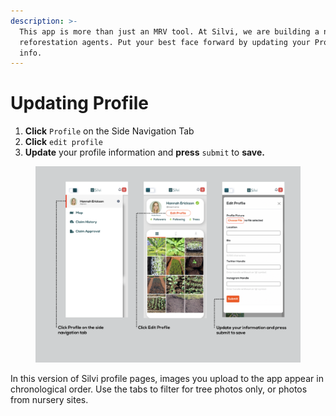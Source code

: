 ```yaml
---
description: >-
  This app is more than just an MRV tool. At Silvi, we are building a network of
  reforestation agents. Put your best face forward by updating your Profile
  info.
---
```


# Updating Profile

1. **Click** `Profile` on the Side Navigation Tab
2. **Click** `edit profile`
3. **Update** your profile information and **press** `submit` to **save.**

<figure><img src="../.gitbook/assets/Update Profile.png" alt=""><figcaption></figcaption></figure>

In this version of Silvi profile pages, images you upload to the app appear in chronological order. Use the tabs to filter for tree photos only, or photos from nursery sites.
